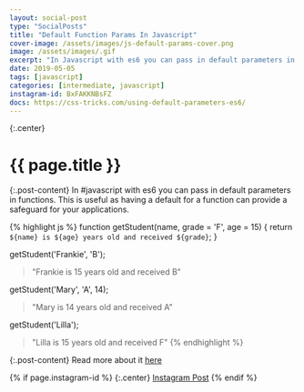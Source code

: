 ```yaml
---
layout: social-post
type: "SocialPosts"
title: "Default Function Params In Javascript"
cover-image: /assets/images/js-default-params-cover.png
image: /assets/images/.gif
excerpt: "In Javascript with es6 you can pass in default parameters in functions."
date: 2019-05-05
tags: [javascript]
categories: [intermediate, javascript]
instagram-id: BxFAKKNBsFZ
docs: https://css-tricks.com/using-default-parameters-es6/
---
```

{:.center}
# {{ page.title }}

{:.post-content}
In #javascript with es6 you can pass in default parameters in functions. 
This is useful as having a default for a function can provide a safeguard for your applications. 

{% highlight js %}
function getStudent(name, grade = 'F', age = 15) {
	return `${name} is ${age} years old and received ${grade}`;
}

getStudent('Frankie', 'B');
> "Frankie is 15 years old and received B"

getStudent('Mary', 'A', 14);
> "Mary is 14 years old and received A"

getStudent('Lilla');
> "Lilla is 15 years old and received F"
{% endhighlight %}

{:.post-content}
Read more about it <a href="{{page.docs}}" target="_blank">here</a>

{% if page.instagram-id %}
{:.center}
<a class="insta-link" href="https://www.instagram.com/p/{{page.instagram-id}}" target="_blank">Instagram Post</a>
{% endif %}
